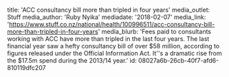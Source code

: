 title: 'ACC consultancy bill more than tripled in four years'
media_outlet: Stuff
media_author: 'Ruby Nyika'
mediadate: '2018-02-07'
media_link: 'https://www.stuff.co.nz/national/health/100996511/acc-consultancy-bill-more-than-tripled-in-four-years'
media_blurb: 'Fees paid to consultants working with ACC have more than tripled in the last four years. The last financial year saw a hefty consultancy bill of over $58 million, according to figures released under the Official Information Act. It''s a dramatic rise from the $17.5m spend during the 2013/14 year.'
id: 08027a6b-26cb-40f7-afd6-810119dfc207
